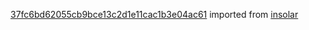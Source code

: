 [37fc6bd62055cb9bce13c2d1e11cac1b3e04ac61](https://github.com/insolar/insolar/commit/37fc6bd62055cb9bce13c2d1e11cac1b3e04ac61) imported from [insolar](https://github.com/insolar/insolar)
